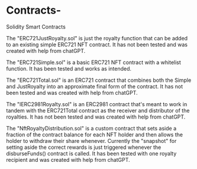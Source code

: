 # Contracts-

Solidity Smart Contracts

The "ERC721JustRoyalty.sol" is just the royalty function that can be added to an existing simple ERC721 NFT contract. It has not been tested and was created with help from chatGPT.

The "ERC721Simple.sol" is a basic ERC721 NFT contract with a whitelist function. It has been tested and works as intended.

The "ERC721Total.sol" is an ERC721 contract that combines both the Simple and JustRoyalty into an approximate final form of the contract. It has not been tested and was created with help from chatGPT.

The "IERC2981Royalty.sol" is an ERC2981 contract that's meant to work in tandem with the ERC721Total contract as the receiver and distributor of the royalties. It has not been tested and was created with help from chatGPT.

The "NftRoyaltyDistribution.sol" is a custom contract that sets aside a fraction of the contract balance for each NFT holder and then allows the holder to withdraw their share whenever. Currently the "snapshot" for setting aside the correct rewards is just triggered whenever the disburseFunds() contract is called. It has been tested with one royalty recipient and was created with help from chatGPT.
